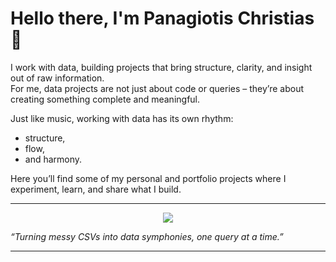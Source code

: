 # Hello there, I'm Panagiotis Christias 👋

I work with data, building projects that bring structure, clarity, and insight out of raw information.  
For me, data projects are not just about code or queries – they’re about creating something complete and meaningful.

Just like music, working with data has its own rhythm:  
- structure,  
- flow,  
- and harmony.

Here you’ll find some of my personal and portfolio projects where I experiment, learn, and share what I build.

---

<p align="center">
  <img src="https://skillicons.dev/icons?i=sql,python,powerbi,excel" />
</p>

*“Turning messy CSVs into data symphonies, one query at a time.”*

---
